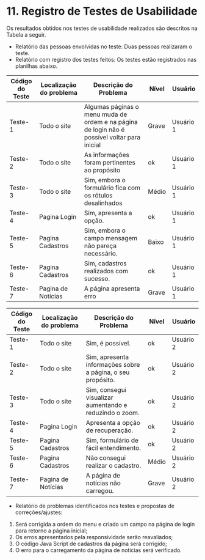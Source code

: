 #
# 11. Registro de Testes de Usabilidade

Os resultados obtidos nos testes de usabilidade realizados são descritos na Tabela a seguir.

- Relatório das pessoas envolvidas no teste: Duas pessoas realizaram o teste.
- Relatório com registro dos testes feitos: Os testes estão registrados nas planilhas abaixo.

| **Código do Teste** | **Localização do problema** | **Descrição do Problema** | **Nível** | **Usuário** |
| --- | --- | --- | --- | --- |
| Teste-1 | Todo o site | Algumas páginas o menu muda de ordem e na página de login não é possível voltar para inicial | Grave | Usuário 1 |
| Teste- 2 | Todo o site | As informações foram pertinentes ao propósito | ok | Usuário 1 |
| Teste- 3 | Todo o site | Sim, embora o formulário fica com os rótulos desalinhados | Médio | Usuário 1 |
| Teste- 4 | Pagina Login | Sim, apresenta a opção. | ok | Usuário 1 |
| Teste- 5 | Pagina Cadastros | Sim, embora o campo mensagem não pareça necessário. | Baixo | Usuário 1 |
| Teste- 6 | Pagina Cadastros | Sim, cadastros realizados com sucesso. | ok | Usuário 1 |
| Teste- 7 | Pagina de Notícias | A página apresenta erro | Grave | Usuário 1 |


| **Código do Teste** | **Localização do problema** | **Descrição do Problema** | **Nível** | **Usuário** |
| --- | --- | --- | --- | --- |
| Teste- 1 | Todo o site | Sim, é possível. | ok | Usuário 2 |
| Teste- 2 | Todo o site | Sim, apresenta informações sobre a página, o seu propósito. | ok | Usuário 2 |
| Teste- 3 | Todo o site | Sim, consegui visualizar aumentando e reduzindo o zoom. | ok | Usuário 2 |
| Teste- 4 | Pagina Login | Apresenta a opção de recuperação. | ok | Usuário 2 |
| Teste- 5 | Pagina Cadastros | Sim, formulário de fácil entendimento.  | ok  | Usuário 2 |
| Teste- 6 | Pagina Cadastros | Não consegui realizar o cadastro.  | Médio | Usuário 2 |
| Teste- 7 | Pagina de Notícias | A página de notícias não carregou. | Grave | Usuário 2 |

- Relatório de problemas identificados nos testes e propostas de correções/ajustes:

1. Será corrigida a ordem do menu e criado um campo na página de login para retorno a página inicial;
2. Os erros apresentados pela responsividade serão reavaliados;
3. O código Java Script de cadastros da página será corrigido;
4. O erro para o carregamento da página de noticias será verificado.


